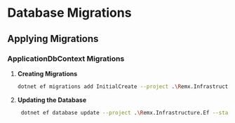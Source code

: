 # Database Migrations

## Applying Migrations

### ApplicationDbContext Migrations
1. **Creating Migrations**

   ```bash
   dotnet ef migrations add InitialCreate --project .\Remx.Infrastructure.Ef --startup-project .\Remx.Api --context ApplicationDbContext -v
2. **Updating the Database**
    
   ```bash
    dotnet ef database update --project .\Remx.Infrastructure.Ef --startup-project .\Remx.Api --context ApplicationDbContext -v

